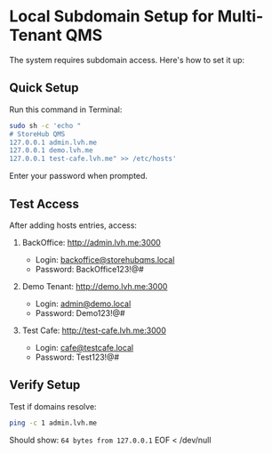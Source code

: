 # Local Subdomain Setup for Multi-Tenant QMS

The system requires subdomain access. Here's how to set it up:

## Quick Setup

Run this command in Terminal:

```bash
sudo sh -c 'echo "
# StoreHub QMS
127.0.0.1 admin.lvh.me
127.0.0.1 demo.lvh.me
127.0.0.1 test-cafe.lvh.me" >> /etc/hosts'
```

Enter your password when prompted.

## Test Access

After adding hosts entries, access:

1. BackOffice: http://admin.lvh.me:3000
   - Login: backoffice@storehubqms.local
   - Password: BackOffice123\!@#

2. Demo Tenant: http://demo.lvh.me:3000
   - Login: admin@demo.local
   - Password: Demo123\!@#

3. Test Cafe: http://test-cafe.lvh.me:3000
   - Login: cafe@testcafe.local
   - Password: Test123\!@#

## Verify Setup

Test if domains resolve:
```bash
ping -c 1 admin.lvh.me
```

Should show: `64 bytes from 127.0.0.1`
EOF < /dev/null